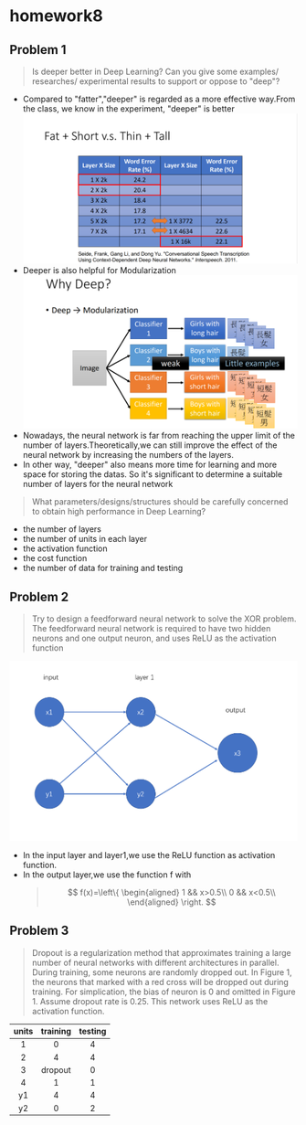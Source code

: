 # homework8
## Problem 1
> Is deeper better in Deep Learning? Can you give some  examples/ researches/ experimental results to support or oppose to "deep"? 
+ Compared to "fatter","deeper" is regarded as a more effective way.From the class, we know in the experiment, "deeper" is better
![](figure1.png)
+ Deeper is also helpful for Modularization
![](figure2.png)
+ Nowadays, the neural network is far from reaching the upper limit of the number of layers.Theoretically,we can still improve the effect of the neural network by increasing the numbers of the layers.
+ In other way, "deeper" also means more time for learning and more space for storing the datas. So it's significant to determine a suitable number of layers for the neural network
>What parameters/designs/structures should be carefully concerned to obtain high performance in Deep Learning?
+ the number of layers
+ the number of units in each layer
+ the activation function
+ the cost function
+ the number of data for training and testing
## Problem 2
>Try to design a feedforward neural network to solve the XOR problem. The feedforward neural network is required to have two hidden neurons and one output neuron, and uses ReLU as the activation function

![](figure3.png)
+ In the input layer and layer1,we use the ReLU function as activation function.
+ In the output layer,we use the function f with
  >$$ f(x)=\left\{
\begin{aligned}
1   &&   x>0.5\\ 
0   && x<0.5\\
\end{aligned}
\right.
$$

## Problem 3
>Dropout is a regularization method that approximates training a large number of neural networks with different architectures in parallel. During training, some neurons are randomly dropped out. In Figure 1, the neurons that marked with a red cross will be dropped out during training. For simplication, the bias of neuron is 0 and omitted in Figure 1. Assume dropout rate is 0.25. This network uses ReLU as the activation function.

|units |training|testing|
| :-----:| :----: | :----: |
|1|0|4|
|2|4|4|
|3|dropout|0|
|4|1|1|
|y1|4|4|
|y2|0|2|
